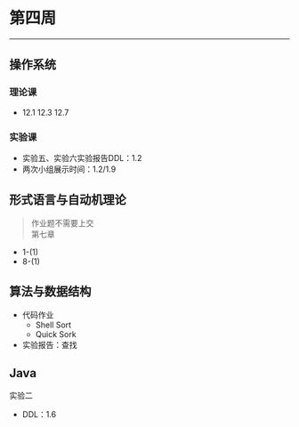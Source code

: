 # 第四周  
---  
## 操作系统  
### 理论课  
- 12.1 12.3 12.7  

### 实验课  
- 实验五、实验六实验报告DDL：1.2  
- 两次小组展示时间：1.2/1.9  

## 形式语言与自动机理论  
> 作业题不需要上交  
第七章  
- 1-(1)  
- 8-(1)  

## 算法与数据结构  
- 代码作业  
	- Shell Sort  
	- Quick Sork  
- 实验报告：查找  

## Java  
实验二  
- DDL：1.6  